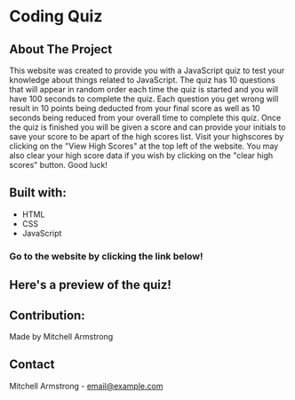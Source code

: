 # Coding Quiz

## About The Project
This website was created to provide you with a JavaScript quiz to test your knowledge about things related to JavaScript. The quiz has 10 questions that will appear in random order each time the quiz is started and you will have 100 seconds to complete the quiz. Each question you get wrong will result in 10 points being deducted from your final score as well as 10 seconds being reduced from your overall time to complete this quiz. Once the quiz is finished you will be given a score and can provide your initials to save your score to be apart of the high scores list. Visit your highscores by clicking on the "View High Scores" at the top left of the website. You may also clear your high score data if you wish by clicking on the "clear high scores" button. Good luck!

## Built with:
* HTML
* CSS
* JavaScript

### Go to the website by clicking the link below!



## Here's a preview of the quiz!


## Contribution:
Made by Mitchell Armstrong

## Contact
Mitchell Armstrong - email@example.com